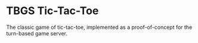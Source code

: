 # TBGS Tic-Tac-Toe

The classic game of tic-tac-toe, implemented as a proof-of-concept for the
turn-based game server.
